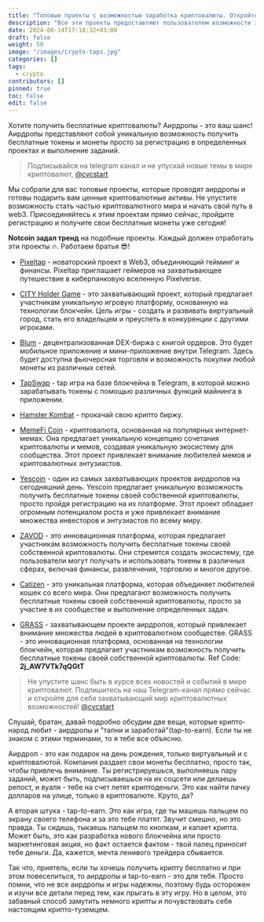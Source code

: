 ```yaml
---
title: "Топовые проекты с возможностью заработка криптовалюты. Откройте новую главу WEB3"
description: "Все эти проекты предоставляют пользователем возможности заработка в своих уникальных областях - торговле криптовалютами, игровом опыте, пиксельном искусстве, продаже цветов и участии в мематической экономике."
date: 2024-06-14T17:18:32+03:00
draft: false
weight: 50
image: "/images/crypto-taps.jpg"
categories: []
tags:
  - crypto
contributors: []
pinned: true
toc: false
edit: false
---
```


Хотите получить бесплатные криптовалюты? Аирдропы - это ваш шанс! Аирдропы представляют собой уникальную возможность получить бесплатные токены и монеты просто за регистрацию в определенных проектах и выполнение заданий.

> Подписывайся на telegram канал и не упускай новые темы в мире криптовалют, [@cvcstart](https://t.me/cvcstart)

Мы собрали для вас топовые проекты, которые проводят аирдропы и готовы подарить вам ценные криптовалютные активы. Не упустите возможность стать частью криптовалютного мира и начать свой путь в web3. Присоединяйтесь к этим проектам прямо сейчас, пройдите регистрацию и получите свои бесплатные монеты уже сегодня!

**Notcoin задал тренд** на подобные проекты. Каждый должен отработать эти проекты 🔥. Работаем братья 😎!

- [Pixeltap](https://t.me/pixelversexyzbot?start=131274622) - новаторский проект в Web3, объединяющий гейминг и финансы. Pixeltap приглашает геймеров на захватывающее путешествие в киберпанковую вселенную Pixelverse.

- [CITY Holder Game](https://t.me/cityholder?start=cretm) - это захватывающий проект, который предлагает участникам уникальную игровую платформу, основанную на технологии блокчейн. Цель игры - создать и развивать виртуальный город, стать его владельцем и преуспеть в конкуренции с другими игроками.

- [Blum](https://t.me/BlumCryptoBot/app?startapp=ref_BPYwzry9YB) - децентрализованная DEX-биржа с книгой ордеров. Это будет мобильное приложение и мини-приложение внутри Telegram. Здесь будет доступна фьючерсная торговля и возможность покупки любой монеты из различных сетей.

- [TapSwap](https://t.me/tapswap_mirror_1_bot?start=r_1312744622) - tap игра на базе блокчейна в Telegram, в которой можно зарабатывать токены с помощью различных функций майнинга в приложении.

- [Hamster Kombat](https://t.me/hamster_Kombat_bot/start?startapp=kentId131274622) - прокачай свою крипто биржу.

- [MemeFi Coin](https://t.me/memefi_coin_bot?start=r_fef188d769) - криптовалюта, основанная на популярных интернет-мемах. Она предлагает уникальную концепцию сочетания криптовалюты и мемов, создавая уникальную экосистему для сообщества. Этот проект привлекает внимание любителей мемов и криптовалютных энтузиастов.

- [Yescoin](https://t.me/YesCoin_ebot?start=131274622) - один из самых захватывающих проектов аирдропов на сегодняшний день. Yescoin предлагает уникальную возможность получить бесплатные токены своей собственной криптовалюты, просто пройдя регистрацию на их платформе. Этот проект обладает огромным потенциалом роста и уже привлекает внимание множества инвесторов и энтузиастов по всему миру.

- [ZAVOD](https://t.me/Marswallet_bot?start=ref_131274622) - это инновационная платформа, которая предлагает участникам возможность получить бесплатные токены своей собственной криптовалюты. Они стремятся создать экосистему, где пользователи могут получать и использовать токены в различных сферах, включая финансы, развлечения, торговлю и многое другое.

- [Catizen](https://t.me/catizenbot/gameapp?startapp=r_1312_19875192) - это уникальная платформа, которая объединяет любителей кошек со всего мира. Они предлагают возможность получить бесплатные токены своей собственной криптовалюты, просто за участие в их сообществе и выполнение определенных задач.

- [GRASS](https://app.getgrass.io/register/?referralCode=2j_AW7VTk7qQGtT) - захватывающем проекте аирдропов, который привлекает внимание множества людей в криптовалютном сообществе. GRASS - это инновационная платформа, основанная на технологии блокчейн, которая предлагает участникам возможность получить бесплатные токены своей собственной криптовалюты. Ref Code: **2j_AW7VTk7qQGtT**

<!-- - [JetTon]() предлагает участникам возможность играть в азартные игры с использованием криптовалюты. В качестве платформы для игры используется Telegram, что делает ее удобной и доступной для пользователей. -->

> Не упустите шанс быть в курсе всех новостей и событий в мире криптовалют. Подпишитесь на наш Telegram-канал прямо сейчас и откройте для себя захватывающий мир криптовалютных возможностей! [@cvcstart](https://t.me/cvcstart)

Слушай, братан, давай подробно обсудим две вещи, которые крипто-народ любит - аирдропы и "тапни и заработай"(tap-to-earn). Если ты не знаком с этими терминами, то я тебе все объясню.

Аирдроп - это как подарок на день рождения, только виртуальный и с криптовалютой. Компания раздает свои монеты бесплатно, просто так, чтобы привлечь внимание. Ты регистрируешься, выполняешь пару заданий, может быть, подписываешься на их соцсети или делаешь репост, и вуаля - тебе на счет летят криптоденьги. Это как найти пачку долларов на улице, только в криптовалюте. Круто, да?

А вторая штука - tap-to-earn. Это как игра, где ты машешь пальцем по экрану своего телефона и за это тебе платят. Звучит смешно, но это правда. Ты сидишь, тыкаешь пальцем по кнопкам, и капает крипта. Может быть, это как разработка нового блокчейна или просто маркетинговая акция, но факт остается фактом - твой палец приносит тебе деньги. Да, кажется, мечта ленивого трейдера сбывается.

Так что, приятель, если ты хочешь получить крипту бесплатно и при этом повеселиться, то аирдропы и tap-to-earn - это для тебя. Просто помни, что не все аирдропы и игры надежны, поэтому будь осторожен и изучи все детали перед тем, как прыгать в эту игру. Но в целом, это забавный способ замутить немного крипты и почувствовать себя настоящим крипто-туземцем.
